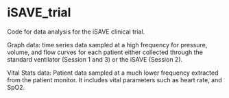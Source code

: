 # iSAVE_trial
Code for data analysis for the iSAVE clinical trial.

Graph data: time series data sampled at a high frequency for pressure, volume, and flow curves for each patient either collected through the standard ventilator (Session 1 and 3) or the iSAVE (Session 2).

Vital Stats data: Patient data sampled at a much lower frequency extracted from the patient monitor. It includes vital parameters such as heart rate, and SpO2.
